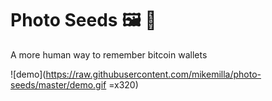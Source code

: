 # Photo Seeds 🖼 🌱

A more human way to remember bitcoin wallets

![demo](https://raw.githubusercontent.com/mikemilla/photo-seeds/master/demo.gif =x320)
